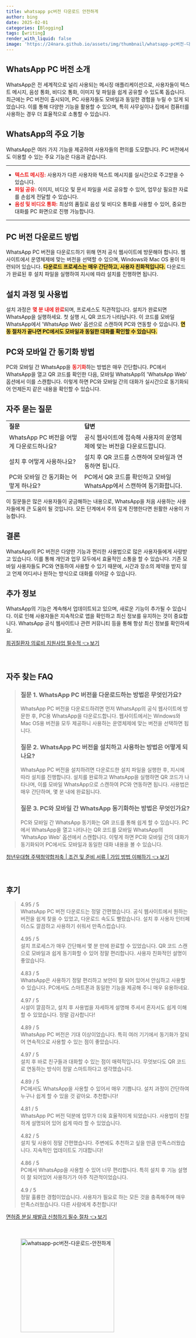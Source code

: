 ```yaml
---
title: whatsapp pc버전 다운로드 안전하게
author: bing
date: 2025-02-01
categories: [Blogging]
tags: [writing]
render_with_liquid: false
image: 'https://24nara.github.io/assets/img/thumbnail/whatsapp-pc버전-다운로드-안전하게.webp'
---
```



<h2 id='WhatsApp_PC_버전_소개'>WhatsApp PC 버전 소개</h2>

<p>WhatsApp은 전 세계적으로 널리 사용되는 메시징 애플리케이션으로, 사용자들이 텍스트 메시지, 음성 통화, 비디오 통화, 이미지 및 파일을 쉽게 공유할 수 있도록 돕습니다. 최근에는 PC 버전이 출시되어, PC 사용자들도 모바일과 동일한 경험을 누릴 수 있게 되었습니다. 이를 통해 다양한 기능을 활용할 수 있으며, 특히 사무실이나 집에서 컴퓨터를 사용하는 경우 더 효율적으로 소통할 수 있습니다.</p>

<h2 id='WhatsApp_기능'>WhatsApp의 주요 기능</h2>

<p>WhatsApp은 여러 가지 기능을 제공하여 사용자들의 편의를 도모합니다. PC 버전에서도 이용할 수 있는 주요 기능은 다음과 같습니다. </p>

<hr />

<ul>
    <li><b><span style="color: #ee2323;">텍스트 메시징:</span></b> 사용자가 다른 사용자와 텍스트 메시지를 실시간으로 주고받을 수 있습니다.</li>
    <li><b><span style="color: #ee2323;">파일 공유:</span></b> 이미지, 비디오 및 문서 파일을 서로 공유할 수 있어, 업무상 필요한 자료를 손쉽게 전달할 수 있습니다.</li>
    <li><b><span style="color: #ee2323;">음성 및 비디오 통화:</span></b> 최상의 품질로 음성 및 비디오 통화를 사용할 수 있어, 중요한 대화를 PC 화면으로 진행 가능합니다.</li>
</ul>

<hr />

<h2 id='PC_버전_다운로드_방법'>PC 버전 다운로드 방법</h2>

<p>WhatsApp PC 버전을 다운로드하기 위해 먼저 공식 웹사이트에 방문해야 합니다. 웹사이트에서 운영체제에 맞는 버전을 선택할 수 있으며, Windows와 Mac OS 용이 마련되어 있습니다. <b><span style="background-color: #ffe066;">다운로드 프로세스는 매우 간단하고, 사용자 친화적입니다.</span></b> 다운로드가 완료된 후 설치 파일을 실행하여 지시에 따라 설치를 진행하면 됩니다.</p>

<h2 id='설치_과정'>설치 과정 및 사용법</h2>

<p>설치 과정은 <b><span style="color: #ee2323;">몇 분 내에 완료</span></b>되며, 프로세스도 직관적입니다. 설치가 완료되면 WhatsApp을 실행하세요. 첫 실행 시, QR 코드가 나타납니다. 이 코드를 모바일 WhatsApp에서 'WhatsApp Web' 옵션으로 스캔하여 PC와 연동할 수 있습니다. <b><span style="background-color: #ffe066;">연동 절차가 끝나면 PC에서도 모바일과 동일한 대화를 확인할 수 있습니다.</span></b></p>

<h2 id='동기화_방법'>PC와 모바일 간 동기화 방법</h2>

<p>PC와 모바일 간 WhatsApp을 <b><span style="color: #ee2323;">동기화</span></b>하는 방법은 매우 간단합니다. PC에서 WhatsApp을 열고 QR 코드를 확인한 다음, 모바일 WhatsApp의 'WhatsApp Web' 옵션에서 이를 스캔합니다. 이렇게 하면 PC와 모바일 간의 대화가 실시간으로 동기화되어 언제든지 같은 내용을 확인할 수 있습니다.</p>

<h2 id='자주_묻는_질문'>자주 묻는 질문</h2>

<table>
    <tr>
        <td><b>질문</b></td>
        <td><b>답변</b></td>
    </tr>
    <tr>
        <td>WhatsApp PC 버전을 어떻게 다운로드하나요?</td>
        <td>공식 웹사이트에 접속해 사용자의 운영체제에 맞는 버전을 다운로드합니다.</td>
    </tr>
    <tr>
        <td>설치 후 어떻게 사용하나요?</td>
        <td>설치 후 QR 코드를 스캔하여 모바일과 연동하면 됩니다.</td>
    </tr>
    <tr>
        <td>PC와 모바일 간 동기화는 어떻게 하나요?</td>
        <td>PC에서 QR 코드를 확인하고 모바일 WhatsApp에서 스캔하여 동기화합니다.</td>
    </tr>
</table>

<p>이 질문들은 많은 사용자들이 궁금해하는 내용으로, WhatsApp을 처음 사용하는 사용자들에게 큰 도움이 될 것입니다. 모든 단계에서 주의 깊게 진행한다면 원활한 사용이 가능합니다.</p>

<h2 id='결론'>결론</h2>

<p>WhatsApp의 PC 버전은 다양한 기능과 편리한 사용법으로 많은 사용자들에게 사랑받고 있습니다. 이를 통해 개인과 업무 모두에서 효율적인 소통을 할 수 있습니다. 기존 모바일 사용자들도 PC와 연동하여 사용할 수 있기 때문에, 시간과 장소의 제약을 받지 않고 언제 어디서나 원하는 방식으로 대화를 이어갈 수 있습니다.</p>

<h2 id='추가_정보'>추가 정보</h2>

<p>WhatsApp의 기능은 계속해서 업데이트되고 있으며, 새로운 기능이 추가될 수 있습니다. 이로 인해 사용자들은 지속적으로 앱을 확인하고 최신 정보를 유지하는 것이 중요합니다. WhatsApp 공식 웹사이트나 관련 커뮤니티 등을 통해 항상 최신 정보를 확인하세요.</p>


<p><a class="click-button" title="희귀질환자 의료비 지원사업 필수적" href="https://24nara.github.io/posts/%ED%9D%AC%EA%B7%80%EC%A7%88%ED%99%98%EC%9E%90-%EC%9D%98%EB%A3%8C%EB%B9%84-%EC%A7%80%EC%9B%90%EC%82%AC%EC%97%85-%ED%95%84%EC%88%98%EC%A0%81/" rel="dofollow">희귀질환자 의료비 지원사업 필수적 👈 보기</a></p><br>
<h2 id='자주_찾는_FAQ'>자주 찾는 FAQ</h2>
<div itemscope="" itemtype="https://schema.org/FAQPage"> 
<blockquote> 
<div itemscope="" itemprop="mainEntity" itemtype="https://schema.org/Question"> 
<h3 itemprop="name">질문 1. WhatsApp PC 버전을 다운로드하는 방법은 무엇인가요?</h3> 
<div itemscope="" itemprop="acceptedAnswer" itemtype="https://schema.org/Answer"> 
<span itemprop="text"> 
<p>WhatsApp PC 버전을 다운로드하려면 먼저 WhatsApp의 공식 웹사이트에 방문한 후, PC용 WhatsApp을 다운로드합니다. 웹사이트에서는 Windows와 Mac OS용 버전을 모두 제공하니 사용하는 운영체제에 맞는 버전을 선택하면 됩니다.</p> 
</span> 
</div> 
</div> 

<div itemscope="" itemprop="mainEntity" itemtype="https://schema.org/Question"> 
<h3 itemprop="name">질문 2. WhatsApp PC 버전을 설치하고 사용하는 방법은 어떻게 되나요?</h3> 
<div itemscope="" itemprop="acceptedAnswer" itemtype="https://schema.org/Answer"> 
<span itemprop="text"> 
<p>WhatsApp PC 버전을 설치하려면 다운로드한 설치 파일을 실행한 후, 지시에 따라 설치를 진행합니다. 설치를 완료하고 WhatsApp을 실행하면 QR 코드가 나타나며, 이를 모바일 WhatsApp으로 스캔하여 PC와 연동하면 됩니다. 사용법은 매우 간단하며, 몇 분 내에 완료됩니다.</p> 
</span> 
</div> 
</div> 

<div itemscope="" itemprop="mainEntity" itemtype="https://schema.org/Question"> 
<h3 itemprop="name">질문 3. PC와 모바일 간 WhatsApp 동기화하는 방법은 무엇인가요?</h3> 
<div itemscope="" itemprop="acceptedAnswer" itemtype="https://schema.org/Answer"> 
<span itemprop="text"> 
<p>PC와 모바일 간 WhatsApp 동기화는 QR 코드를 통해 쉽게 할 수 있습니다. PC에서 WhatsApp을 열고 나타나는 QR 코드를 모바일 WhatsApp의 'WhatsApp Web' 옵션에서 스캔합니다. 이렇게 하면 PC와 모바일 간의 대화가 동기화되어 PC에서도 모바일과 동일한 대화 내용을 볼 수 있습니다.</p> 
</span> 
</div> 
</div> 
</blockquote> 
</div>
<p><a class="click-button" title="청년우대형 주택청약합저축 | 조건 및 준비 서류 | 가입 방법 이해하기" href="https://24nara.github.io/posts/%EC%B2%AD%EB%85%84%EC%9A%B0%EB%8C%80%ED%98%95-%EC%A3%BC%ED%83%9D%EC%B2%AD%EC%95%BD%ED%95%A9%EC%A0%80%EC%B6%95-%EC%A1%B0%EA%B1%B4-%EB%B0%8F-%EC%A4%80%EB%B9%84-%EC%84%9C%EB%A5%98-%EA%B0%80%EC%9E%85-%EB%B0%A9%EB%B2%95-%EC%9D%B4%ED%95%B4%ED%95%98%EA%B8%B0/" rel="dofollow">청년우대형 주택청약합저축 | 조건 및 준비 서류 | 가입 방법 이해하기 👈 보기</a></p><br>
<h2 id='후기'>후기</h2>
<div itemscope itemtype="https://schema.org/Product">
  <blockquote>
  <div itemprop="review" itemscope itemtype="https://schema.org/Review">
      <div itemprop="reviewRating" itemscope itemtype="https://schema.org/Rating"> <span itemprop="ratingValue">4.95</span> / <span itemprop="bestRating">5</span> </div>
      <span itemprop="reviewBody">WhatsApp PC 버전 다운로드는 정말 간편했습니다. 공식 웹사이트에서 원하는 버전을 쉽게 찾을 수 있었고, 다운로드 속도도 빨랐습니다. 설치 후 사용자 인터페이스도 깔끔하고 사용하기 쉬워서 만족스럽습니다.</span>
  </div>
  <br>
  <div itemprop="review" itemscope itemtype="https://schema.org/Review">
      <div itemprop="reviewRating" itemscope itemtype="https://schema.org/Rating"> <span itemprop="ratingValue">4.95</span> / <span itemprop="bestRating">5</span> </div>
      <span itemprop="reviewBody">설치 프로세스가 매우 간단해서 몇 분 만에 완료할 수 있었습니다. QR 코드 스캔으로 모바일과 쉽게 동기화할 수 있어 정말 편리합니다. 사용자 친화적인 설명이 좋았습니다.</span>
  </div>
  <br>
  <div itemprop="review" itemscope itemtype="https://schema.org/Review">
      <div itemprop="reviewRating" itemscope itemtype="https://schema.org/Rating"> <span itemprop="ratingValue">4.83</span> / <span itemprop="bestRating">5</span> </div>
      <span itemprop="reviewBody">WhatsApp은 사용하기 정말 편리하고 보안이 잘 되어 있어서 안심하고 사용할 수 있습니다. PC에서도 스마트폰과 동일한 기능을 제공해 주니 매우 유용하네요.</span>
  </div>
  <br>
  <div itemprop="review" itemscope itemtype="https://schema.org/Review">
      <div itemprop="reviewRating" itemscope itemtype="https://schema.org/Rating"> <span itemprop="ratingValue">4.97</span> / <span itemprop="bestRating">5</span> </div>
      <span itemprop="reviewBody">시설이 깔끔하고, 설치 후 사용법을 자세하게 설명해 주셔서 혼자서도 쉽게 이해할 수 있었습니다. 정말 감사합니다!</span>
  </div>
  <br>
  <div itemprop="review" itemscope itemtype="https://schema.org/Review">
      <div itemprop="reviewRating" itemscope itemtype="https://schema.org/Rating"> <span itemprop="ratingValue">4.89</span> / <span itemprop="bestRating">5</span> </div>
      <span itemprop="reviewBody">WhatsApp PC 버전은 기대 이상이었습니다. 특히 여러 기기에서 동기화가 잘되어 연속적으로 사용할 수 있는 점이 좋았습니다.</span>
  </div>
  <br>
  <div itemprop="review" itemscope itemtype="https://schema.org/Review">
      <div itemprop="reviewRating" itemscope itemtype="https://schema.org/Rating"> <span itemprop="ratingValue">4.97</span> / <span itemprop="bestRating">5</span> </div>
      <span itemprop="reviewBody">설치 후 바로 친구들과 대화할 수 있는 점이 매력적입니다. 무엇보다도 QR 코드로 연동하는 방식이 정말 스마트하다고 생각했습니다.</span>
  </div>
  <br>
  <div itemprop="review" itemscope itemtype="https://schema.org/Review">
      <div itemprop="reviewRating" itemscope itemtype="https://schema.org/Rating"> <span itemprop="ratingValue">4.89</span> / <span itemprop="bestRating">5</span> </div>
      <span itemprop="reviewBody">PC에서도 WhatsApp을 사용할 수 있어서 매우 기쁩니다. 설치 과정이 간단하여 누구나 쉽게 할 수 있을 것 같아요. 추천합니다!</span>
  </div>
  <br>
  <div itemprop="review" itemscope itemtype="https://schema.org/Review">
      <div itemprop="reviewRating" itemscope itemtype="https://schema.org/Rating"> <span itemprop="ratingValue">4.81</span> / <span itemprop="bestRating">5</span> </div>
      <span itemprop="reviewBody">WhatsApp PC 버전 덕분에 업무가 더욱 효율적이게 되었습니다. 사용법이 친절하게 설명되어 있어 쉽게 따라 할 수 있었습니다.</span>
  </div>
  <br>
  <div itemprop="review" itemscope itemtype="https://schema.org/Review">
      <div itemprop="reviewRating" itemscope itemtype="https://schema.org/Rating"> <span itemprop="ratingValue">4.82</span> / <span itemprop="bestRating">5</span> </div>
      <span itemprop="reviewBody">설치 및 사용이 정말 간편했습니다. 주변에도 추천하고 싶을 만큼 만족스러웠습니다. 지속적인 업데이트도 기대합니다!</span>
  </div>
  <br>
  <div itemprop="review" itemscope itemtype="https://schema.org/Review">
      <div itemprop="reviewRating" itemscope itemtype="https://schema.org/Rating"> <span itemprop="ratingValue">4.86</span> / <span itemprop="bestRating">5</span> </div>
      <span itemprop="reviewBody">PC에서 WhatsApp을 사용할 수 있어 너무 편리합니다. 특히 설치 후 기능 설명이 잘 되어있어 사용하기가 아주 직관적이었습니다.</span>
  </div>
  <br>
  <div itemprop="review" itemscope itemtype="https://schema.org/Review">
      <div itemprop="reviewRating" itemscope itemtype="https://schema.org/Rating"> <span itemprop="ratingValue">4.9</span> / <span itemprop="bestRating">5</span> </div>
      <span itemprop="reviewBody">정말 훌륭한 경험이었습니다. 사용자가 필요로 하는 모든 것을 충족해주며 매우 만족스러웠습니다. 다른 사람에게 추천합니다!</span>
  </div>
  </blockquote>
</div>
<p><a class="click-button" title="면허증 분실 재발급 신청하기 필수 절차" href="https://24nara.github.io/posts/%EB%A9%B4%ED%97%88%EC%A6%9D-%EB%B6%84%EC%8B%A4-%EC%9E%AC%EB%B0%9C%EA%B8%89-%EC%8B%A0%EC%B2%AD%ED%95%98%EA%B8%B0-%ED%95%84%EC%88%98-%EC%A0%88%EC%B0%A8/" rel="dofollow">면허증 분실 재발급 신청하기 필수 절차 👈 보기</a></p><br>
<figure class="image"><img src="https://24nara.github.io/assets/img/thumbnail/whatsapp-pc버전-다운로드-안전하게.webp" alt="whatsapp-pc버전-다운로드-안전하게" width="256" height="256"></figure>